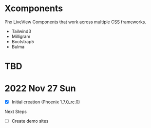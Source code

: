 # Xcomponents 

Phx LiveView Components that work across multiple CSS frameworks.

- Tailwind3 
- Milligram
- Bootstrap5
- Bulma 

# TBD

# 2022 Nov 27 Sun

- [x] Initial creation (Phoenix 1.7.0_rc.0)

Next Steps 
- [ ] Create demo sites 

